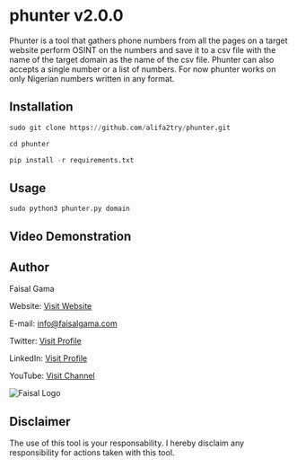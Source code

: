 # phunter v2.0.0

Phunter is a tool that gathers phone numbers from all the pages on a target website perform OSINT on the numbers and save it to a csv file with the name of the target domain as the name of the csv file. Phunter can also accepts a single number or a list of numbers. For now phunter works on only Nigerian numbers written in any format.


## Installation

```python
sudo git clone https://github.com/alifa2try/phunter.git

cd phunter

pip install -r requirements.txt

```



## Usage
```python
sudo python3 phunter.py domain
```

## Video Demonstration



## Author

Faisal Gama

Website: [Visit Website](https://faisalgama.com/ "Website")   

E-mail: info@faisalgama.com

Twitter: [Visit Profile](https://twitter.com/2faisalgama "Twitter") 

LinkedIn: [Visit Profile](https://www.linkedin.com/in/2faisalgama/ "LinkedIn") 

YouTube: [Visit Channel](https://www.youtube.com/channel/UCYRIwpAwEbY9hFw7iet05kQ?view_as=subscriber&pbjreload=10 "YouTube")

![Faisal Logo](https://faisalgama.com/wp-content/uploads/cropped-Faisal_Gama_Logo-110x131.png "Faisal Gama Logo")

## Disclaimer

The use of this tool is your responsability. I hereby disclaim any responsibility for actions taken with this tool.
